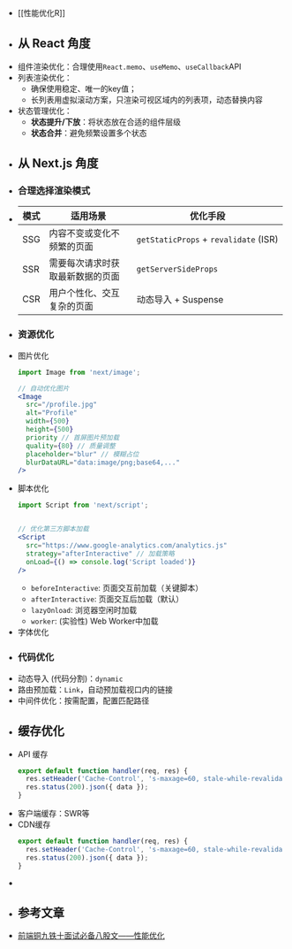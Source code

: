 - [[性能优化R]]
- ## 从 React 角度
- 组件渲染优化：合理使用`React.memo`、`useMemo`、`useCallback`API
- 列表渲染优化：
	- 确保使用稳定、唯一的key值；
	- 长列表用虚拟滚动方案，只渲染可视区域内的列表项，动态替换内容
- 状态管理优化：
	- **状态提升/下放**：将状态放在合适的组件层级
	- **状态合并**：避免频繁设置多个状态
- ## 从 Next.js 角度
- ### 合理选择渲染模式
- | 模式 | 适用场景 | 优化手段 |
  | ---- | ---- | ---- |
  | SSG | 内容不变或变化不频繁的页面 | `getStaticProps` + `revalidate` (ISR) |
  | SSR | 需要每次请求时获取最新数据的页面 | `getServerSideProps` |
  | CSR | 用户个性化、交互复杂的页面 | 动态导入 + Suspense |
- ### 资源优化
- 图片优化
  ```jsx
  import Image from 'next/image';
  
  // 自动优化图片
  <Image
    src="/profile.jpg"
    alt="Profile"
    width={500}
    height={500}
    priority // 首屏图片预加载
    quality={80} // 质量调整
    placeholder="blur" // 模糊占位
    blurDataURL="data:image/png;base64,..."
  />
  ```
- 脚本优化
  ```jsx
  import Script from 'next/script';
  
  
  // 优化第三方脚本加载
  <Script
    src="https://www.google-analytics.com/analytics.js"
    strategy="afterInteractive" // 加载策略
    onLoad={() => console.log('Script loaded')}
  />
  ```
	- `beforeInteractive`: 页面交互前加载（关键脚本）
	- `afterInteractive`: 页面交互后加载（默认）
	- `lazyOnload`: 浏览器空闲时加载
	- `worker`: (实验性) Web Worker中加载
- 字体优化
- ### 代码优化
- 动态导入 (代码分割)：`dynamic`
- 路由预加载：`Link`，自动预加载视口内的链接
- 中间件优化：按需配置，配置匹配路径
- ## 缓存优化
- API 缓存
  ```javascript
  export default function handler(req, res) {
    res.setHeader('Cache-Control', 's-maxage=60, stale-while-revalidate=120');
    res.status(200).json({ data });
  }
  ```
- 客户端缓存：SWR等
- CDN缓存
  ```javascript
  export default function handler(req, res) {
    res.setHeader('Cache-Control', 's-maxage=60, stale-while-revalidate=120');
    res.status(200).json({ data });
  }
  ```
-
- ## 参考文章
- [前端铜九铁十面试必备八股文——性能优化](https://juejin.cn/post/7273119689185673253)